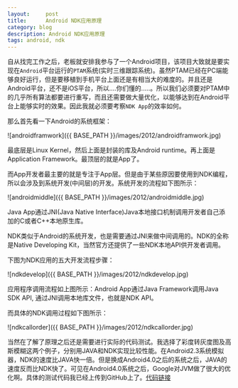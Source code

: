 ```yaml
---
layout:     post
title:      Android NDK应用原理
category: blog
description: Android NDK应用原理
tags: android, ndk
---
```


自从找完工作之后，老板就安排我参与了一个Android项目，该项目大致就是要实现在`Android`平台运行的`PTAM`系统(实时三维跟踪系统)。虽然PTAM已经在PC端能够良好运行，但是要移植到手机平台上面还是有相当大的难度的。并且还是Android平台，还不是iOS平台，所以....你们懂的.....。所以我们必须要对PTAM中的几乎所有算法都要进行重写，而且还需要做大量优化，以能够达到在Android平台上能够实时的效果。因此我就必须要考察`NDK App`的效率如何。

那么首先看一下Android的系统框架：

![androidframwork]({{ BASE_PATH }}/images/2012/androidframwork.jpg)
 
最底层是Linux Kernel，然后上面是封装的库及Android runtime。再上面是Application Framework。最顶层的就是App了。

而App开发者最主要的就是专注于App层。但是由于某些原因要使用到NDK编程，所以会涉及到系统开发(中间层)的开发。系统开发的流程如下图所示：

![androidmiddle]({{ BASE_PATH }}/images/2012/androidmiddle.jpg)

Java App通过JNI(Java Native Interface)Java本地接口机制调用开发者自己添加的C或者C++本地原生库。

NDK类似于Android的系统开发，也是需要通过JNI来做中间调用的。NDK的全称是Native Developing Kit，当然官方还提供了一些NDK本地API供开发者调用。

下图为NDK应用的五大开发流程步骤：

![ndkdevelop]({{ BASE_PATH }}/images/2012/ndkdevelop.jpg)

应用程序调用流程如上图所示：Android App通过Java Framework调用Java SDK API, 通过JNI调用本地库文件，也就是NDK API。

而具体的NDK调用过程如下图所示：

![ndkcallorder]({{ BASE_PATH }}/images/2012/ndkcallorder.jpg)

当然在了解了原理之后还是需要进行实际的代码测试。我选择了彩度转灰度图及高斯模糊这两个例子，分别用JAVA和NDK实现比较性能。在Android2.3系统模拟器，NDK的速度比JAVA快一倍。但是换成Android4.0之后的系统之后，JAVA的速度反而比NDK快了。可见在Android4.0系统之后，Google对JVM做了很大的优化啊。具体的测试代码我已经上传到GitHub上了。[代码链接](https://github.com/shihongzhi/NDKSpeed)